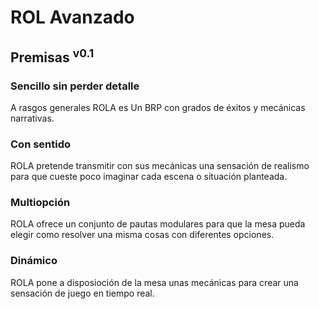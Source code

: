 # ROL Avanzado
## Premisas <sup>v0.1</sup>

### Sencillo sin perder detalle
A rasgos generales ROLA es Un BRP con grados de éxitos y mecánicas narrativas.

### Con sentido
ROLA pretende transmitir con sus mecánicas una sensación de realismo para que cueste poco imaginar cada escena o situación planteada.

### Multiopción
ROLA ofrece un conjunto de pautas modulares para que la mesa pueda elegir como resolver una misma cosas con diferentes opciones.

### Dinámico
ROLA pone a disposioción de la mesa unas mecánicas para crear una sensación de juego en tiempo real.

